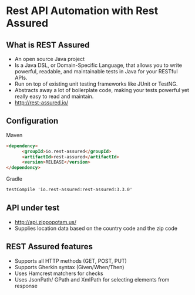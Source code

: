 # Rest API Automation with Rest Assured


## What is REST Assured

- An open source Java project
- Is a Java DSL, or Domain-Specific Language, that allows you to write powerful, readable, and maintainable tests in Java for your RESTful APIs.
- Run on top of existing unit testing frameworks like JUnit or TestNG.
- Abstracts away a lot of boilerplate code, making your tests powerful yet really easy to read and maintain.
- http://rest-assured.io/

## Configuration 

Maven
```markdown
<dependency>
      <groupId>io.rest-assured</groupId>
      <artifactId>rest-assured</artifactId>
      <version>RELEASE</version>
</dependency>
```

Gradle
```markdown
testCompile 'io.rest-assured:rest-assured:3.3.0'
```

## API under test
- http://api.zippopotam.us/
- Supplies location data based on the country code and the zip code

## REST Assured features

- Supports all HTTP methods (GET, POST, PUT)
- Supports Gherkin syntax (Given/When/Then)
- Uses Hamcrest matchers for checks
- Uses JsonPath/ GPath and XmlPath for selecting elements from response

